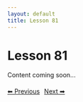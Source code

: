 ```yaml
---
layout: default
title: Lesson 81
---
```


# Lesson 81

Content coming soon...

<div style="margin-top: 20px;">
<a href="/docs/Intermediate/Lessons/lesson_80.md" style="margin-right: 10px;">⬅ Previous</a><a href="/docs/Intermediate/Lessons/lesson_82.md">Next ➡</a>
</div>
